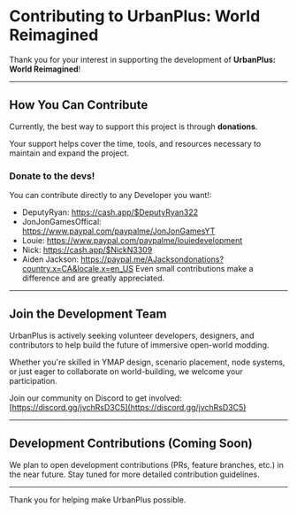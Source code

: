 # Contributing to UrbanPlus: World Reimagined

Thank you for your interest in supporting the development of **UrbanPlus: World Reimagined**!

---

## How You Can Contribute

Currently, the best way to support this project is through **donations**.

Your support helps cover the time, tools, and resources necessary to maintain and expand the project.

### Donate to the devs!

You can contribute directly to any Developer you want!:
- DeputyRyan: https://cash.app/$DeputyRyan322
- JonJonGamesOffical: https://www.paypal.com/paypalme/JonJonGamesYT
- Louie: https://www.paypal.com/paypalme/louiedevelopment
- Nick: https://cash.app/$NickN3309
- Aiden Jackson: https://paypal.me/AJacksondonations?country.x=CA&locale.x=en_US
Even small contributions make a difference and are greatly appreciated.

---

## Join the Development Team

UrbanPlus is actively seeking volunteer developers, designers, and contributors to help build the future of immersive open-world modding.

Whether you're skilled in YMAP design, scenario placement, node systems, or just eager to collaborate on world-building, we welcome your participation.

Join our community on Discord to get involved:  
[https://discord.gg/jvchRsD3C5](https://discord.gg/jvchRsD3C5)

---

## Development Contributions (Coming Soon)

We plan to open development contributions (PRs, feature branches, etc.) in the near future. Stay tuned for more detailed contribution guidelines.

---

Thank you for helping make UrbanPlus possible.
